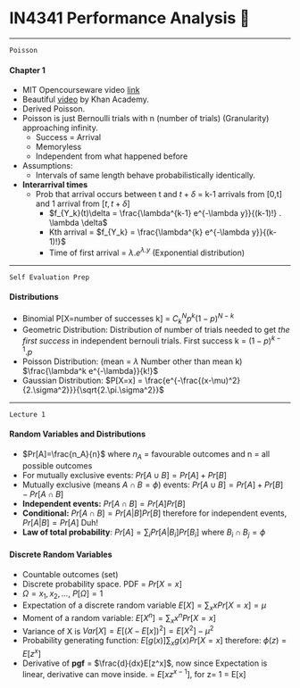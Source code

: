 # IN4341 Performance Analysis :space_invader:

---
`Poisson`
#### Chapter 1
- MIT Opencourseware video [link](https://www.youtube.com/watch?v=jsqSScywvMc&index=53&t=16s&list=PLUl4u3cNGP60A3XMwZ5sep719_nh95qOe)
- Beautiful [video](https://www.khanacademy.org/math/statistics-probability/random-variables-stats-library/poisson-distribution/v/poisson-process-1) by Khan Academy.
- Derived Poisson.
- Poisson is just Bernoulli trials with n (number of trials) (Granularity) approaching infinity.
    - Success = Arrival
    - Memoryless
    - Independent from what happened before
- Assumptions:
    - Intervals of same length behave probabilistically identically.
- **Interarrival times**
    - Prob that arrival occurs between t and $t+\delta$ = k-1 arrivals from [0,t] and 1 arrival from [$t,t+\delta$]
        - $f_{Y_k}(t)\delta = \frac{\lambda^{k-1} e^{-\lambda y}}{(k-1)!} . \lambda \delta$
        - Kth arrival = $f_{Y_k} = \frac{\lambda^{k} e^{-\lambda y}}{(k-1)!}$
        - Time of first arrival = $\lambda . e^{\lambda.y}$ (Exponential distribution)

---
`Self Evaluation Prep`
#### Distributions
- Binomial P[X=number of successes k] = $C^N_k p^k (1-p)^{N-k}$
- Geometric Distribution: Distribution of number of trials needed to get _the first success_ in independent bernouli trials. First success k = $(1-p)^{k-1}.p$
- Poisson Distribution: (mean = $\lambda$ Number other than mean k) $\frac{\lambda^k e^{-\lambda}}{k!}$
- Gaussian Distribution: $P[X=x] = \frac{e^{-\frac{(x-\mu)^2}{2.\sigma^2}}}{\sqrt{2.\pi.\sigma^2}}$


---
`Lecture 1`
#### Random Variables and Distributions
- $Pr[A]=\frac{n_A}{n}$ where $n_A$ = favourable outcomes and n = all possible outcomes
- For mutually exclusive events: $Pr[A \cup B] = Pr[A] + Pr[B]$
- Mutually exclusive (means $A \cap B = \phi$) events: $Pr[A \cup B] = Pr[A] + Pr[B] - Pr[A \cap B]$
- **Independent events:** $Pr[A \cap B] = Pr[A]Pr[B]$
- **Conditional:** $Pr[A \cap B] = Pr[A|B]Pr[B]$ therefore for independent events, $Pr[A|B] = Pr[A]$ Duh!
- **Law of total probability**: $Pr[A] = \sum_i Pr[A|B_i]Pr[B_i]$ where $B_i \cap B_j = \phi$

#### Discrete Random Variables
- Countable outcomes (set)
- Discrete probability space. PDF = $Pr[X = x]$
- $\Omega = {x_1, x_2, ...}$, $P[\Omega] = 1$
- Expectation of a discrete random variable $E[X] = \sum_x xPr[X=x] = \mu$
- Moment of a random variable:
$E[X^n] = \sum_x x^n Pr[X=x]$
- Variance of X is $Var[X] = E[(X - E[x])^2] = E[X^2] - \mu^2$
- Probability generating function: $E[g(x)] \sum_x g(x) Pr[X=x]$ therefore: $\phi(z) = E[z^x]$
- Derivative of **pgf** = $\frac{d}{dx}E[z^x]$, now since Expectation is linear, derivative can move inside. = $E[xz^{x-1}]$, for z= 1 = E[x]

